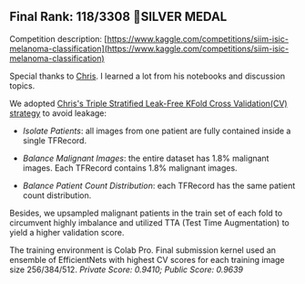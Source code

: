 ## Final Rank:  118/3308 🥈SILVER MEDAL

Competition description: [https://www.kaggle.com/competitions/siim-isic-melanoma-classification](https://www.kaggle.com/competitions/siim-isic-melanoma-classification)

Special thanks to [Chris](https://www.kaggle.com/cdeotte). I learned a lot from his notebooks and discussion topics.

We adopted [Chris's Triple Stratified Leak-Free KFold Cross Validation(CV) strategy](https://www.kaggle.com/competitions/siim-isic-melanoma-classification/discussion/165526) to avoid leakage:

- _Isolate Patients_: all images from one patient are fully contained inside a single TFRecord.

- _Balance Malignant Images_: the entire dataset has 1.8% malignant images. Each TFRecord contains 1.8% malignant images. 

- _Balance Patient Count Distribution_: each TFRecord has the same patient count distribution.   

Besides, we upsampled malignant patients in the train set of each fold to circumvent highly imbalance and utilized TTA (Test Time Augmentation) to yield a higher validation score.

The training environment is Colab Pro. Final submission kernel used an ensemble of EfficientNets with highest CV scores for each training image size 256/384/512. _Private Score: 0.9410; Public Score: 0.9639_    









